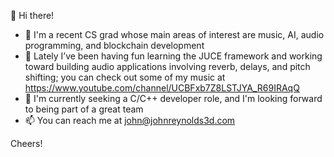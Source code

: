 👋  Hi there!
- 💞️  I'm a recent CS grad whose main areas of interest are music, AI, audio programming, and blockchain development
- 🌱  Lately I’ve been having fun learning the JUCE framework and working toward building audio applications involving reverb, delays, and pitch shifting; you can check out some of my music at https://www.youtube.com/channel/UCBFxb7Z8LSTJYA_R69IRAqQ
- 👀  I'm currently seeking a C/C++ developer role, and I'm looking forward to being part of a great team
- 📫  You can reach me at john@johnreynolds3d.com

Cheers!
